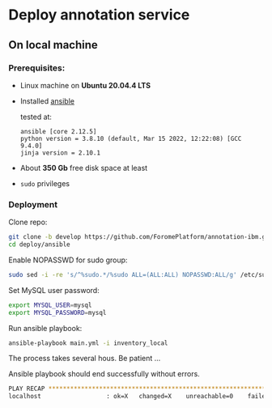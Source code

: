 # Deploy annotation service
## On local machine

### Prerequisites:
- Linux machine on **Ubuntu 20.04.4 LTS**
- Installed [ansible](https://docs.ansible.com/ansible/latest/installation_guide/intro_installation.html#installing-ansible-on-ubuntu)
  
  tested at:
  ```
  ansible [core 2.12.5]
  python version = 3.8.10 (default, Mar 15 2022, 12:22:08) [GCC 9.4.0]
  jinja version = 2.10.1
  ```
- About **350 Gb** free disk space at least
- `sudo` privileges


### Deployment

Clone repo:
```bash
git clone -b develop https://github.com/ForomePlatform/annotation-ibm.git deploy
cd deploy/ansible
```

Enable NOPASSWD for sudo group:
```bash
sudo sed -i -re 's/^%sudo.*/%sudo ALL=(ALL:ALL) NOPASSWD:ALL/g' /etc/sudoers
```

Set MySQL user password:
```bash
export MYSQL_USER=mysql
export MYSQL_PASSWORD=mysql
```

Run ansible playbook:
```bash
ansible-playbook main.yml -i inventory_local
```

The process takes several hous. Be patient ...

Ansible playbook should end successfully without errors.
```bash
PLAY RECAP *****************************************************************************************************
localhost                  : ok=X   changed=X    unreachable=0    failed=0    skipped=X   rescued=0    ignored=1
```